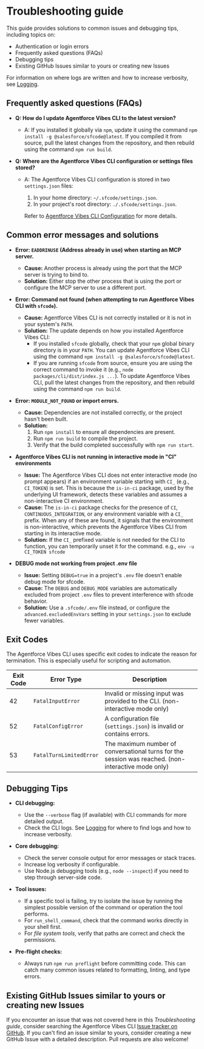 # Troubleshooting guide

This guide provides solutions to common issues and debugging tips, including topics on:

- Authentication or login errors
- Frequently asked questions (FAQs)
- Debugging tips
- Existing GitHub Issues similar to yours or creating new Issues

For information on where logs are written and how to increase verbosity, see [Logging](./logging.md).

## Frequently asked questions (FAQs)

- **Q: How do I update Agentforce Vibes CLI to the latest version?**
  - A: If you installed it globally via `npm`, update it using the command `npm install -g @salesforce/sfcode@latest`. If you compiled it from source, pull the latest changes from the repository, and then rebuild using the command `npm run build`.

- **Q: Where are the Agentforce Vibes CLI configuration or settings files stored?**
  - A: The Agentforce Vibes CLI configuration is stored in two `settings.json` files:
    1. In your home directory: `~/.sfcode/settings.json`.
    2. In your project's root directory: `./.sfcode/settings.json`.

    Refer to [Agentforce Vibes CLI Configuration](./cli/configuration.md) for more details.

## Common error messages and solutions

- **Error: `EADDRINUSE` (Address already in use) when starting an MCP server.**
  - **Cause:** Another process is already using the port that the MCP server is trying to bind to.
  - **Solution:**
    Either stop the other process that is using the port or configure the MCP server to use a different port.

- **Error: Command not found (when attempting to run Agentforce Vibes CLI with `sfcode`).**
  - **Cause:** Agentforce Vibes CLI is not correctly installed or it is not in your system's `PATH`.
  - **Solution:**
    The update depends on how you installed Agentforce Vibes CLI:
    - If you installed `sfcode` globally, check that your `npm` global binary directory is in your `PATH`. You can update Agentforce Vibes CLI using the command `npm install -g @salesforce/sfcode@latest`.
    - If you are running `sfcode` from source, ensure you are using the correct command to invoke it (e.g., `node packages/cli/dist/index.js ...`). To update Agentforce Vibes CLI, pull the latest changes from the repository, and then rebuild using the command `npm run build`.

- **Error: `MODULE_NOT_FOUND` or import errors.**
  - **Cause:** Dependencies are not installed correctly, or the project hasn't been built.
  - **Solution:**
    1.  Run `npm install` to ensure all dependencies are present.
    2.  Run `npm run build` to compile the project.
    3.  Verify that the build completed successfully with `npm run start`.

- **Agentforce Vibes CLI is not running in interactive mode in "CI" environments**
  - **Issue:** The Agentforce Vibes CLI does not enter interactive mode (no prompt appears) if an environment variable starting with `CI_` (e.g., `CI_TOKEN`) is set. This is because the `is-in-ci` package, used by the underlying UI framework, detects these variables and assumes a non-interactive CI environment.
  - **Cause:** The `is-in-ci` package checks for the presence of `CI`, `CONTINUOUS_INTEGRATION`, or any environment variable with a `CI_` prefix. When any of these are found, it signals that the environment is non-interactive, which prevents the Agentforce Vibes CLI from starting in its interactive mode.
  - **Solution:** If the `CI_` prefixed variable is not needed for the CLI to function, you can temporarily unset it for the command. e.g., `env -u CI_TOKEN sfcode`

- **DEBUG mode not working from project .env file**
  - **Issue:** Setting `DEBUG=true` in a project's `.env` file doesn't enable debug mode for sfcode.
  - **Cause:** The `DEBUG` and `DEBUG_MODE` variables are automatically excluded from project `.env` files to prevent interference with sfcode behavior.
  - **Solution:** Use a `.sfcode/.env` file instead, or configure the `advanced.excludedEnvVars` setting in your `settings.json` to exclude fewer variables.

## Exit Codes

The Agentforce Vibes CLI uses specific exit codes to indicate the reason for termination. This is especially useful for scripting and automation.

| Exit Code | Error Type              | Description                                                                                         |
| --------- | ----------------------- | --------------------------------------------------------------------------------------------------- |
| 42        | `FatalInputError`       | Invalid or missing input was provided to the CLI. (non-interactive mode only)                       |
| 52        | `FatalConfigError`      | A configuration file (`settings.json`) is invalid or contains errors.                               |
| 53        | `FatalTurnLimitedError` | The maximum number of conversational turns for the session was reached. (non-interactive mode only) |

## Debugging Tips

- **CLI debugging:**
  - Use the `--verbose` flag (if available) with CLI commands for more detailed output.
  - Check the CLI logs. See [Logging](./logging.md) for where to find logs and how to increase verbosity.

- **Core debugging:**
  - Check the server console output for error messages or stack traces.
  - Increase log verbosity if configurable.
  - Use Node.js debugging tools (e.g., `node --inspect`) if you need to step through server-side code.

- **Tool issues:**
  - If a specific tool is failing, try to isolate the issue by running the simplest possible version of the command or operation the tool performs.
  - For `run_shell_command`, check that the command works directly in your shell first.
  - For _file system tools_, verify that paths are correct and check the permissions.

- **Pre-flight checks:**
  - Always run `npm run preflight` before committing code. This can catch many common issues related to formatting, linting, and type errors.

## Existing GitHub Issues similar to yours or creating new Issues

If you encounter an issue that was not covered here in this _Troubleshooting guide_, consider searching the Agentforce Vibes CLI [Issue tracker on GitHub](https://github.com/salesforceli/sfcode/issues). If you can't find an issue similar to yours, consider creating a new GitHub Issue with a detailed description. Pull requests are also welcome!
